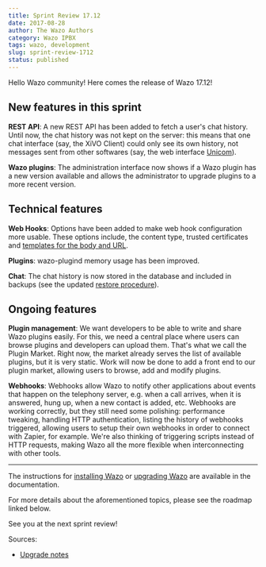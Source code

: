 ```yaml
---
title: Sprint Review 17.12
date: 2017-08-28
author: The Wazo Authors
category: Wazo IPBX
tags: wazo, development
slug: sprint-review-1712
status: published
---
```


Hello Wazo community! Here comes the release of Wazo 17.12!

## New features in this sprint

**REST API**: A new REST API has been added to fetch a user's chat history. Until now, the chat history was not kept on the server: this means that one chat interface (say, the XiVO Client) could only see its own history, not messages sent from other softwares (say, the web interface [Unicom](https://phone.wazo.community)).

**Wazo plugins**: The administration interface now shows if a Wazo plugin has a new version available and allows the administrator to upgrade plugins to a more recent version.

## Technical features

**Web Hooks**: Options have been added to make web hook configuration more usable. These options include, the content type, trusted certificates and [templates for the body and URL](https://wazo.readthedocs.io/en/latest/api_sdk/rest_api/webhookd/templates.html).

**Plugins**: wazo-plugind memory usage has been improved.

**Chat**: The chat history is now stored in the database and included in backups (see the updated [restore procedure](https://wazo.readthedocs.io/en/latest/system/backup_restore.html#restoring-the-database)).

## Ongoing features

**Plugin management**: We want developers to be able to write and share Wazo plugins easily. For this, we need a central place where users can browse plugins and developers can upload them. That's what we call the Plugin Market. Right now, the market already serves the list of available plugins, but it is very static. Work will now be done to add a front end to our plugin market, allowing users to browse, add and modify plugins.

**Webhooks**: Webhooks allow Wazo to notify other applications about events that happen on the telephony server, e.g. when a call arrives, when it is answered, hung up, when a new contact is added, etc. Webhooks are working correctly, but they still need some polishing: performance tweaking, handling HTTP authentication, listing the history of webhooks triggered, allowing users to setup their own webhooks in order to connect with Zapier, for example. We're also thinking of triggering scripts instead of HTTP requests, making Wazo all the more flexible when interconnecting with other tools.

---

The instructions for [installing Wazo](/uc-doc/installation/install-system) or [upgrading Wazo](/uc-doc/upgrade/introduction) are available in the documentation.

For more details about the aforementioned topics, please see the roadmap linked below.

See you at the next sprint review!

Sources:

- [Upgrade notes](https://wazo.readthedocs.io/en/wazo-17.12/upgrade/upgrade.html#upgrade-notes)
